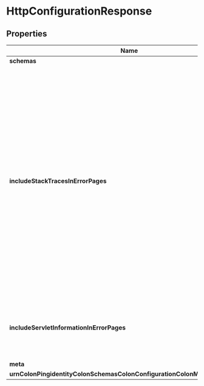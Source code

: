 

# HttpConfigurationResponse


## Properties

| Name | Type | Description | Notes |
|------------ | ------------- | ------------- | -------------|
|**schemas** | **List&lt;EnumhttpConfigurationSchemaUrn&gt;** |  |  [optional] |
|**includeStackTracesInErrorPages** | **Boolean** | Indicates whether exceptions thrown by servlet or web application extensions will be included in the resulting error page response. Stack traces can be helpful in diagnosing application errors, but in production they may reveal information that might be useful to a malicious attacker. |  [optional] |
|**includeServletInformationInErrorPages** | **Boolean** | Indicates whether to expose servlet information in the error page response. |  [optional] |
|**meta** | [**MetaMeta**](MetaMeta.md) |  |  [optional] |
|**urnColonPingidentityColonSchemasColonConfigurationColonMessagesColon20** | [**MetaUrnPingidentitySchemasConfigurationMessages20**](MetaUrnPingidentitySchemasConfigurationMessages20.md) |  |  [optional] |




